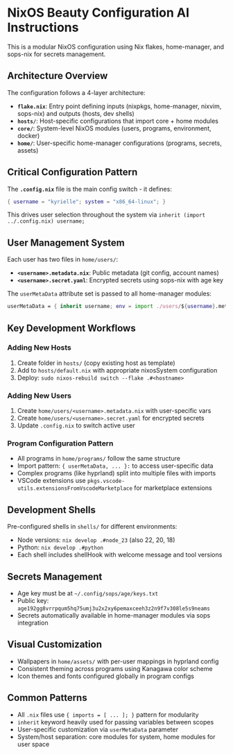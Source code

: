 # NixOS Beauty Configuration AI Instructions

This is a modular NixOS configuration using Nix flakes, home-manager, and sops-nix for secrets management.

## Architecture Overview

The configuration follows a 4-layer architecture:
- **`flake.nix`**: Entry point defining inputs (nixpkgs, home-manager, nixvim, sops-nix) and outputs (hosts, dev shells)
- **`hosts/`**: Host-specific configurations that import core + home modules
- **`core/`**: System-level NixOS modules (users, programs, environment, docker)
- **`home/`**: User-specific home-manager configurations (programs, secrets, assets)

## Critical Configuration Pattern

The **`.config.nix`** file is the main config switch - it defines:
```nix
{ username = "kyrielle"; system = "x86_64-linux"; }
```

This drives user selection throughout the system via `inherit (import ../.config.nix) username;`

## User Management System

Each user has two files in `home/users/`:
- **`<username>.metadata.nix`**: Public metadata (git config, account names)
- **`<username>.secret.yaml`**: Encrypted secrets using sops-nix with age key

The `userMetaData` attribute set is passed to all home-manager modules:
```nix
userMetaData = { inherit username; env = import ./users/${username}.metadata.nix; };
```

## Key Development Workflows

### Adding New Hosts
1. Create folder in `hosts/` (copy existing host as template)
2. Add to `hosts/default.nix` with appropriate nixosSystem configuration
3. Deploy: `sudo nixos-rebuild switch --flake .#<hostname>`

### Adding New Users
1. Create `home/users/<username>.metadata.nix` with user-specific vars
2. Create `home/users/<username>.secret.yaml` for encrypted secrets
3. Update `.config.nix` to switch active user

### Program Configuration Pattern
- All programs in `home/programs/` follow the same structure
- Import pattern: `{ userMetaData, ... }:` to access user-specific data
- Complex programs (like hyprland) split into multiple files with imports
- VSCode extensions use `pkgs.vscode-utils.extensionsFromVscodeMarketplace` for marketplace extensions

## Development Shells
Pre-configured shells in `shells/` for different environments:
- Node versions: `nix develop .#node_23` (also 22, 20, 18)
- Python: `nix develop .#python`
- Each shell includes shellHook with welcome message and tool versions

## Secrets Management
- Age key must be at `~/.config/sops/age/keys.txt`
- Public key: `age192gg8vrrpqum5hq75umj3u2x2xy6pemaxceeh3z2n9f7v308le5s9neams`
- Secrets automatically available in home-manager modules via sops integration

## Visual Customization
- Wallpapers in `home/assets/` with per-user mappings in hyprland config
- Consistent theming across programs using Kanagawa color scheme
- Icon themes and fonts configured globally in program configs

## Common Patterns
- All `.nix` files use `{ imports = [ ... ]; }` pattern for modularity
- `inherit` keyword heavily used for passing variables between scopes
- User-specific customization via `userMetaData` parameter
- System/host separation: core modules for system, home modules for user space
